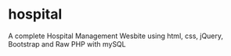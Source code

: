 # hospital
A complete Hospital Management Wesbite using html, css, jQuery, Bootstrap and Raw PHP with mySQL
